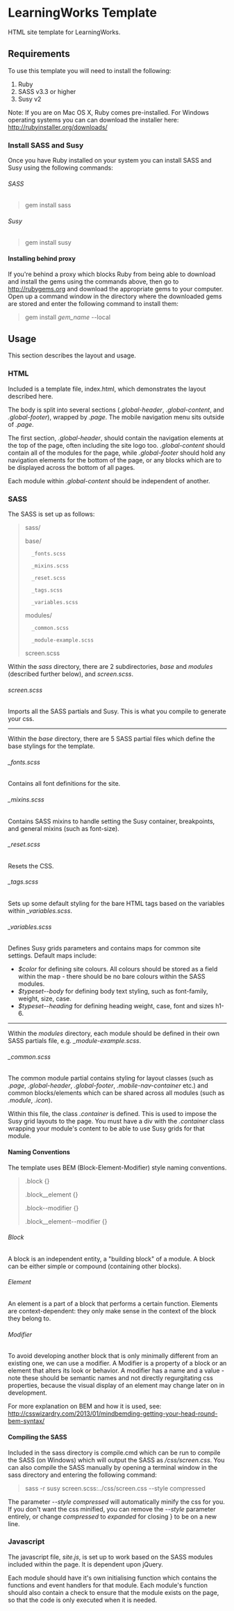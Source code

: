# LearningWorks Template #

HTML site template for LearningWorks. 


## Requirements ##

To use this template you will need to install the following:

1. Ruby
2. SASS v3.3 or higher
3. Susy v2

Note: If you are on Mac OS X, Ruby comes pre-installed. For Windows operating systems you can can download the installer here: http://rubyinstaller.org/downloads/

### Install SASS and Susy ###

Once you have Ruby installed on your system you can install SASS and Susy using the following commands:

###### SASS #######
> gem install sass

###### Susy #######
> gem install susy


#### Installing behind proxy ####

If you're behind a proxy which blocks Ruby from being able to download and install the gems using the commands above, then go to http://rubygems.org and download the appropriate gems to your computer. Open up a command window in the directory where the downloaded gems are stored and enter the following command to install them:

> gem install *gem_name* --local



## Usage ##

This section describes the layout and usage.

### HTML ###

Included is a template file, index.html, which demonstrates the layout described here. 

The body is split into several sections (*.global-header*, *.global-content*, and *.global-footer*), wrapped by *.page*. The mobile navigation menu sits outside of *.page*. 

The first section, *.global-header*, should contain the navigation elements at the top of the page, often including the site logo too. *.global-content* should contain all of the modules for the page, while *.global-footer* should hold any navigation elements for the bottom of the page, or any blocks which are to be displayed across the bottom of all pages.

Each module within *.global-content* should be independent of another.


### SASS ###

The SASS is set up as follows:

> sass/
>
>	base/
>
> 		_fonts.scss
>
>		_mixins.scss
>
> 		_reset.scss
>
> 		_tags.scss
>
>		_variables.scss
>	
> 	modules/
>
>		_common.scss
>
>		_module-example.scss
>
> 	screen.scss


Within the *sass* directory, there are 2 subdirectories, *base* and *modules* (described further below), and *screen.scss*.

###### screen.scss ######
Imports all the SASS partials and Susy. This is what you compile to generate your css.


------


Within the *base* directory, there are 5 SASS partial files which define the base stylings for the template. 


###### _fonts.scss ######
Contains all font definitions for the site.


###### _mixins.scss ######
Contains SASS mixins to handle setting the Susy container, breakpoints, and general mixins (such as font-size).


###### _reset.scss ######
Resets the CSS.


###### _tags.scss ######
Sets up some default styling for the bare HTML tags based on the variables within *_variables.scss*.


###### _variables.scss #######
Defines Susy grids parameters and contains maps for common site settings. Default maps include:

* *$color* for defining site colours. All colours should be stored as a field within the map - there should be  no bare colours within the SASS modules.
* *$typeset--body* for defining body text styling, such as font-family, weight, size, case.
* *$typeset--heading* for defining heading weight, case, font and sizes h1-6.


------


Within the *modules* directory, each module should be defined in their own SASS partials file, e.g. *_module-example.scss*.

###### _common.scss ######
The common module partial contains styling for layout classes (such as *.page*, *.global-header*, *.global-footer*, *.mobile-nav-container* etc.) and common blocks/elements which can be shared across all modules (such as *.module*, *.icon*).

Within this file, the class *.container* is defined. This is used to impose the Susy grid layouts to the page. You must have a div with the *.container* class wrapping your module's content to be able to use Susy grids for that module.


#### Naming Conventions ####

The template uses BEM (Block-Element-Modifier) style naming conventions. 

> .block {}
>
> .block__element {}
>
> .block--modifier {}
>
> .block__element--modifier {}


###### Block ######
A block is an independent entity, a "building block" of a module. A block can be either simple or compound (containing other blocks).


###### Element ######
An element is a part of a block that performs a certain function. Elements are context-dependent: they only make sense in the context of the block they belong to.


###### Modifier ######
To avoid developing another block that is only minimally different from an existing one, we can use a modifier. A Modifier is a property of a block or an element that alters its look or behavior. A modifier has a name and a value - note these should be semantic names and not directly regurgitating css properties, because the visual display of an element may change later on in development.

For more explanation on BEM and how it is used, see: http://csswizardry.com/2013/01/mindbemding-getting-your-head-round-bem-syntax/


#### Compiling the SASS ####

Included in the sass directory is compile.cmd which can be run to compile the SASS (on Windows) which will output the SASS as */css/screen.css*. You can also compile the SASS manually by opening a terminal window in the sass directory and entering the following command:

> sass -r susy screen.scss:../css/screen.css --style compressed

The parameter *--style compressed* will automatically minify the css for you. If you don't want the css minified, you can remove the *--style* parameter entirely, or change *compressed* to *expanded* for closing } to be on a new line.



### Javascript ###

The javascript file, *site.js*, is set up to work based on the SASS modules included within the page. It is dependent upon jQuery.

Each module should have it's own initialising function which contains the functions and event handlers for that module. Each module's function should also contain a check to ensure that the module exists on the page, so that the code is only executed when it is needed.